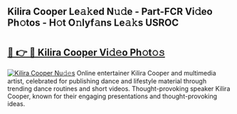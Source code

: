 ## Kilira Cooper Le𝚊𝚔ed N𝚞𝚍e - Part-FCR Vi𝚍eo Ph𝚘tos - H𝚘t O𝚗lyf𝚊ns Le𝚊𝚔s USROC

# <h2><a href="http://hf6t0e.feru.top/?c=Kilira+Cooper">🔗 👉 🔴 Kilira Cooper Vi𝚍𝚎o Ph𝚘t𝚘𝚜</a></h2>

[![Kilira Cooper Nu𝚍𝚎s](https://i.imgur.com/0TWrTi3.gif)](http://hf6t0e.feru.top/?c=Kilira+Cooper)
Online entertainer Kilira Cooper and multimedia artist, celebrated for publishing dance and lifestyle material through trending dance routines and short videos. Thought-provoking speaker Kilira Cooper, known for their engaging presentations and thought-provoking ideas. 
